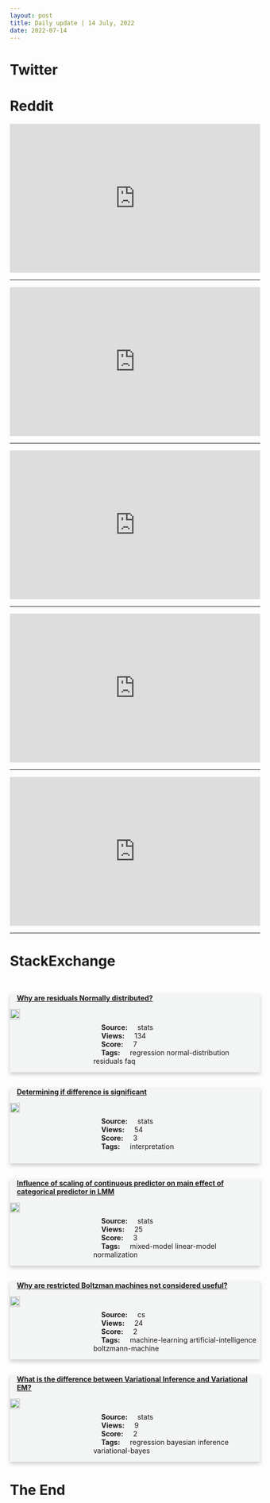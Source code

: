 ```yaml
---
layout: post
title: Daily update | 14 July, 2022
date: 2022-07-14
---
```


<script async src="https://platform.twitter.com/widgets.js" charset="utf-8"></script>


<script src='https://storage.ko-fi.com/cdn/scripts/overlay-widget.js'></script>
<script>
  kofiWidgetOverlay.draw('themldojo', {
    'type': 'floating-chat',
    'floating-chat.donateButton.text': 'Support me',
    'floating-chat.donateButton.background-color': '#f45d22',
    'floating-chat.donateButton.text-color': '#fff'
  });
</script>

# Twitter 

<blockquote class="twitter-tweet"><a href="https://twitter.com/itsafiz/status/1547056867158867978"></a></blockquote>

<blockquote class="twitter-tweet"><a href="https://twitter.com/apsarathchandar/status/1547035541149040641"></a></blockquote>

<blockquote class="twitter-tweet"><a href="https://twitter.com/beckpeterson/status/1547342306885369865"></a></blockquote>

<blockquote class="twitter-tweet"><a href="https://twitter.com/ncri_io/status/1547025368795709440"></a></blockquote>

<blockquote class="twitter-tweet"><a href="https://twitter.com/QuinnyPig/status/1547310986243211264"></a></blockquote>

<blockquote class="twitter-tweet"><a href="https://twitter.com/karpathy/status/1547332300186066944"></a></blockquote>

<blockquote class="twitter-tweet"><a href="https://twitter.com/karpathy/status/1547332301519851520"></a></blockquote>

<blockquote class="twitter-tweet"><a href="https://twitter.com/karpathy/status/1547314866473472000"></a></blockquote>

<blockquote class="twitter-tweet"><a href="https://twitter.com/karpathy/status/1547316346106458112"></a></blockquote>

<blockquote class="twitter-tweet"><a href="https://twitter.com/PyTorch/status/1547097529023467521"></a></blockquote>

# Reddit 

<iframe id="reddit-embed" src="https://www.redditmedia.com/r/datascience/comments/vxuxhv/unpopular_opinion_tableau_is_slow_clunky_and?ref_source=embed&amp;ref=share&amp;embed=true" sandbox="allow-scripts allow-same-origin allow-popups" style="border: none;" height="300" width="100%" scrolling="yes"></iframe>
<hr style="width:100%;text-align:left;margin-left:0">
<iframe id="reddit-embed" src="https://www.redditmedia.com/r/MachineLearning/comments/vxw3s4/r_so_someone_actually_peerreviewed_this_and?ref_source=embed&amp;ref=share&amp;embed=true" sandbox="allow-scripts allow-same-origin allow-popups" style="border: none;" height="300" width="100%" scrolling="yes"></iframe>
<hr style="width:100%;text-align:left;margin-left:0">
<iframe id="reddit-embed" src="https://www.redditmedia.com/r/MachineLearning/comments/vye69k/30_of_googles_reddit_emotions_dataset_is?ref_source=embed&amp;ref=share&amp;embed=true" sandbox="allow-scripts allow-same-origin allow-popups" style="border: none;" height="300" width="100%" scrolling="yes"></iframe>
<hr style="width:100%;text-align:left;margin-left:0">
<iframe id="reddit-embed" src="https://www.redditmedia.com/r/datascience/comments/vy4gab/finally_broke_into_data_science?ref_source=embed&amp;ref=share&amp;embed=true" sandbox="allow-scripts allow-same-origin allow-popups" style="border: none;" height="300" width="100%" scrolling="yes"></iframe>
<hr style="width:100%;text-align:left;margin-left:0">
<iframe id="reddit-embed" src="https://www.redditmedia.com/r/dataengineering/comments/vy0wra/cicd_pipeline?ref_source=embed&amp;ref=share&amp;embed=true" sandbox="allow-scripts allow-same-origin allow-popups" style="border: none;" height="300" width="100%" scrolling="yes"></iframe>
<hr style="width:100%;text-align:left;margin-left:0">

<style>
.card {
box-shadow: 0 4px 8px 0 rgba(0,0,0,0.2);
transition: 0.3s;
width: 100%;
background-color: #F3F4F4;
}
p{
    margin-left:  3em;
    padding-top: 1em;
}
.part2{
    display: grid;
    grid-template-columns: 1fr 3fr;
}
h4{
    margin: 1em;
}

.card:hover {
box-shadow: 0 8px 16px 0 rgba(0,0,0,0.2);
}
b {
padding: 2px 16px;
}
</style>
  
# StackExchange 


  <br>
  <div class="card">
  <h4><a href='https://stats.stackexchange.com/questions/581837/why-are-residuals-normally-distributed'>Why are residuals Normally distributed?</a></h4> 
  <div class="part2">
      <img src="https://cdn.sstatic.net/Sites/stats/Img/apple-touch-icon@2.png?v=344f57aa10cc" alt="Img missing!" style="width:40%">
      <p><b>Source:</b> stats<br><b>Views:</b> 134<br><b>Score:</b> 7<br><b>Tags:</b> <span class="badge badge-dark">regression</span> <span class="badge badge-dark">normal-distribution</span> <span class="badge badge-dark">residuals</span> <span class="badge badge-dark">faq</span></p> 
  </div>
  </div>
      
  <br>
  <div class="card">
  <h4><a href='https://stats.stackexchange.com/questions/581853/determining-if-difference-is-significant'>Determining if difference is significant</a></h4> 
  <div class="part2">
      <img src="https://cdn.sstatic.net/Sites/stats/Img/apple-touch-icon@2.png?v=344f57aa10cc" alt="Img missing!" style="width:40%">
      <p><b>Source:</b> stats<br><b>Views:</b> 54<br><b>Score:</b> 3<br><b>Tags:</b> <span class="badge badge-dark">interpretation</span></p> 
  </div>
  </div>
      
  <br>
  <div class="card">
  <h4><a href='https://stats.stackexchange.com/questions/581816/influence-of-scaling-of-continuous-predictor-on-main-effect-of-categorical-predi'>Influence of scaling of continuous predictor on main effect of categorical predictor in LMM</a></h4> 
  <div class="part2">
      <img src="https://cdn.sstatic.net/Sites/stats/Img/apple-touch-icon@2.png?v=344f57aa10cc" alt="Img missing!" style="width:40%">
      <p><b>Source:</b> stats<br><b>Views:</b> 25<br><b>Score:</b> 3<br><b>Tags:</b> <span class="badge badge-dark">mixed-model</span> <span class="badge badge-dark">linear-model</span> <span class="badge badge-dark">normalization</span></p> 
  </div>
  </div>
      
  <br>
  <div class="card">
  <h4><a href='https://cs.stackexchange.com/questions/152955/why-are-restricted-boltzman-machines-not-considered-useful'>Why are restricted Boltzman machines not considered useful?</a></h4> 
  <div class="part2">
      <img src="https://cdn.sstatic.net/Sites/cs/Img/apple-touch-icon@2.png?v=324a3e0c2b03" alt="Img missing!" style="width:40%">
      <p><b>Source:</b> cs<br><b>Views:</b> 24<br><b>Score:</b> 2<br><b>Tags:</b> <span class="badge badge-dark">machine-learning</span> <span class="badge badge-dark">artificial-intelligence</span> <span class="badge badge-dark">boltzmann-machine</span></p> 
  </div>
  </div>
      
  <br>
  <div class="card">
  <h4><a href='https://stats.stackexchange.com/questions/581880/what-is-the-difference-between-variational-inference-and-variational-em'>What is the difference between Variational Inference and Variational EM?</a></h4> 
  <div class="part2">
      <img src="https://cdn.sstatic.net/Sites/stats/Img/apple-touch-icon@2.png?v=344f57aa10cc" alt="Img missing!" style="width:40%">
      <p><b>Source:</b> stats<br><b>Views:</b> 9<br><b>Score:</b> 2<br><b>Tags:</b> <span class="badge badge-dark">regression</span> <span class="badge badge-dark">bayesian</span> <span class="badge badge-dark">inference</span> <span class="badge badge-dark">variational-bayes</span></p> 
  </div>
  </div>
      
# The End